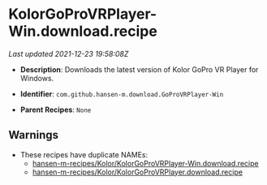 # KolorGoProVRPlayer-Win.download.recipe

_Last updated 2021-12-23 19:58:08Z_

- **Description**: Downloads the latest version of Kolor GoPro VR Player for Windows.

- **Identifier**: `com.github.hansen-m.download.GoProVRPlayer-Win`

- **Parent Recipes**: `None`

## Warnings

- These recipes have duplicate NAMEs:
    - [hansen-m-recipes/Kolor/KolorGoProVRPlayer-Win.download.recipe](/autopkg-dupe-tracker/hansen-m-recipes/Kolor/KolorGoProVRPlayer-Win.download.recipe)
    - [hansen-m-recipes/Kolor/KolorGoProVRPlayer.download.recipe](/autopkg-dupe-tracker/hansen-m-recipes/Kolor/KolorGoProVRPlayer.download.recipe)
